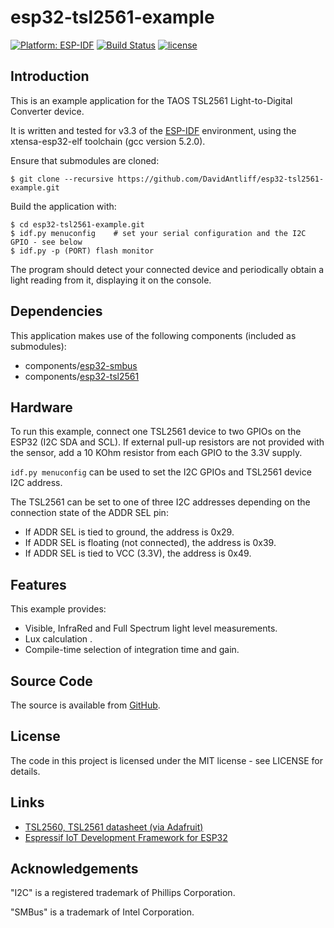 # esp32-tsl2561-example

[![Platform: ESP-IDF](https://img.shields.io/badge/ESP--IDF-v3.0%2B-blue.svg)](https://docs.espressif.com/projects/esp-idf/en/stable/get-started/)
[![Build Status](https://travis-ci.org/DavidAntliff/esp32-tsl2561-example.svg?branch=master)](https://travis-ci.org/DavidAntliff/esp32-tsl2561-example)
[![license](https://img.shields.io/github/license/mashape/apistatus.svg)]()

## Introduction

This is an example application for the TAOS TSL2561 Light-to-Digital Converter device.

It is written and tested for v3.3 of the [ESP-IDF](https://github.com/espressif/esp-idf) environment, using the xtensa-esp32-elf toolchain (gcc version 5.2.0).

Ensure that submodules are cloned:

    $ git clone --recursive https://github.com/DavidAntliff/esp32-tsl2561-example.git

Build the application with:

    $ cd esp32-tsl2561-example.git
    $ idf.py menuconfig    # set your serial configuration and the I2C GPIO - see below
    $ idf.py -p (PORT) flash monitor

The program should detect your connected device and periodically obtain a light reading from it, displaying it on the console.

## Dependencies

This application makes use of the following components (included as submodules):

 * components/[esp32-smbus](https://github.com/DavidAntliff/esp32-smbus)
 * components/[esp32-tsl2561](https://github.com/DavidAntliff/esp32-tsl2561)

## Hardware

To run this example, connect one TSL2561 device to two GPIOs on the ESP32 (I2C SDA and SCL). If external pull-up resistors are not provided with the sensor, add a 10 KOhm resistor from each GPIO to the 3.3V supply.

`idf.py menuconfig` can be used to set the I2C GPIOs and TSL2561 device I2C address.

The TSL2561 can be set to one of three I2C addresses depending on the connection state of the ADDR SEL pin:

 * If ADDR SEL is tied to ground, the address is 0x29.
 * If ADDR SEL is floating (not connected), the address is 0x39.
 * If ADDR SEL is tied to VCC (3.3V), the address is 0x49.

## Features

This example provides:

 * Visible, InfraRed and Full Spectrum light level measurements.
 * Lux calculation .
 * Compile-time selection of integration time and gain.

## Source Code

The source is available from [GitHub](https://www.github.com/DavidAntliff/esp32-tsl2561-example).

## License

The code in this project is licensed under the MIT license - see LICENSE for details.

## Links

 * [TSL2560, TSL2561 datasheet (via Adafruit)](https://cdn-shop.adafruit.com/datasheets/TSL2561.pdf)
 * [Espressif IoT Development Framework for ESP32](https://github.com/espressif/esp-idf)

## Acknowledgements

"I2C" is a registered trademark of Phillips Corporation.

"SMBus" is a trademark of Intel Corporation. 
